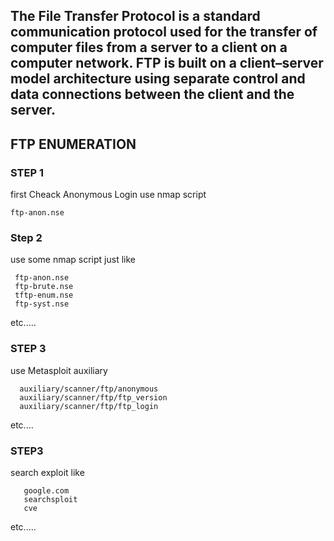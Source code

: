 ## The File Transfer Protocol is a standard communication protocol used for the transfer of computer files from a server to a client on a computer network. FTP is built on a client–server model architecture using separate control and data connections between the client and the server.

 ## FTP ENUMERATION
  
 ### STEP 1
 
 first Cheack Anonymous Login use nmap script 
   
    ftp-anon.nse
    
 ### Step 2
 use some nmap script just like 
 
     ftp-anon.nse
     ftp-brute.nse
     tftp-enum.nse
     ftp-syst.nse
 etc.....    
     
  ### STEP 3
  use Metasploit auxiliary  
  
      auxiliary/scanner/ftp/anonymous
      auxiliary/scanner/ftp/ftp_version
      auxiliary/scanner/ftp/ftp_login
  etc....
    
    
  ### STEP3 
  search exploit like
  
       google.com
       searchsploit
       cve
   etc.....
     
